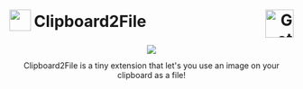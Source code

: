 <h1 align="left">
  <sub>
    <img
      src="https://raw.githubusercontent.com/vord1080/clipboard2file/main/icons/clipboard2file.png"
      height="38"
      width="38"
    />
  </sub>
  Clipboard2File
  <a align="right" href="https://addons.mozilla.org/addon/clipboard2file/"
    ><img
      align="right"
      height="50px"
      src="https://i.imgur.com/2jJOtTI.png"
      alt="Get Clipboard2File for Firefox"
  /></a>
</h1>
<div align="center">
<img
  align="center"
  src="https://user-images.githubusercontent.com/32182314/134767477-0d2ea89c-065c-40d0-9f1d-c2e91b22a6fa.png"
/>
</div>

<p align="center" style="margin-top: 12px">Clipboard2File is a tiny extension that let's you use an image on your clipboard as a file!</p>
